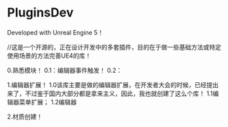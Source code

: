 # PluginsDev

Developed with Unreal Engine 5！

//这是一个开源的，正在设计开发中的多套插件，目的在于做一些基础方法或特定使用场景的方法完善UE4的库！


0.熟悉模块！
	0.1：编辑器事件触发！
	0.2：


1.编辑器扩展！
	1.0该库主要是做的编辑器扩展，在开发者大会的时候，已经提出来了，不过鉴于国内大部分都是拿来主义，因此，我也就创建了这么个库！
	1.1编辑器菜单扩展；
	1.2编辑器
	

2.材质创建！

